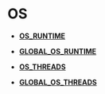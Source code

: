 # OS

-   **[OS\_RUNTIME](OS_RUNTIME.md)**

-   **[GLOBAL\_OS\_RUNTIME](GLOBAL_OS_RUNTIME.md)**

-   **[OS\_THREADS](OS_THREADS.md)**

-   **[GLOBAL\_OS\_THREADS](GLOBAL_OS_THREADS.md)**
